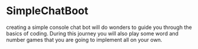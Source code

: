 # SimpleChatBoot
creating a simple console chat bot will do wonders to guide you through the basics of coding. During this journey you will also play some word and number games that you are going to implement all on your own.

